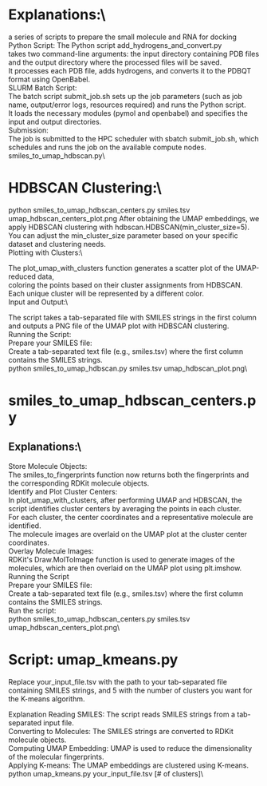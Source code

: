 # Explanations:\
a series of scripts to prepare the small molecule and RNA for docking\
Python Script: The Python script add_hydrogens_and_convert.py\
takes two command-line arguments: the input directory containing PDB files and the output directory where the processed files will be saved.\
It processes each PDB file, adds hydrogens, and converts it to the PDBQT format using OpenBabel.\
SLURM Batch Script:\
The batch script submit_job.sh sets up the job parameters (such as job name, output/error logs, resources required) and runs the Python script.\
It loads the necessary modules (pymol and openbabel) and specifies the input and output directories.\
Submission:\
The job is submitted to the HPC scheduler with sbatch submit_job.sh, which schedules and runs the job on the available compute nodes.\
smiles_to_umap_hdbscan.py\

# HDBSCAN Clustering:\
python smiles_to_umap_hdbscan_centers.py smiles.tsv umap_hdbscan_centers_plot.png
After obtaining the UMAP embeddings, we apply HDBSCAN clustering with hdbscan.HDBSCAN(min_cluster_size=5).\
You can adjust the min_cluster_size parameter based on your specific dataset and clustering needs.\
Plotting with Clusters:\

The plot_umap_with_clusters function generates a scatter plot of the UMAP-reduced data,\
coloring the points based on their cluster assignments from HDBSCAN.\
Each unique cluster will be represented by a different color.\
Input and Output:\

The script takes a tab-separated file with SMILES strings in the first column and outputs a PNG file of the UMAP plot with HDBSCAN clustering.\
Running the Script:\
Prepare your SMILES file:\
Create a tab-separated text file (e.g., smiles.tsv) where the first column contains the SMILES strings.\
python smiles_to_umap_hdbscan.py smiles.tsv umap_hdbscan_plot.png\

# smiles_to_umap_hdbscan_centers.py
## Explanations:\
Store Molecule Objects:\
The smiles_to_fingerprints function now returns both the fingerprints and the corresponding RDKit molecule objects.\
Identify and Plot Cluster Centers:\
In plot_umap_with_clusters, after performing UMAP and HDBSCAN, the script identifies cluster centers by averaging the points in each cluster.\
For each cluster, the center coordinates and a representative molecule are identified.\
The molecule images are overlaid on the UMAP plot at the cluster center coordinates.\
Overlay Molecule Images:\
RDKit's Draw.MolToImage function is used to generate images of the molecules, which are then overlaid on the UMAP plot using plt.imshow.\
Running the Script\
Prepare your SMILES file:\
Create a tab-separated text file (e.g., smiles.tsv) where the first column contains the SMILES strings.\
Run the script:\
python smiles_to_umap_hdbscan_centers.py smiles.tsv umap_hdbscan_centers_plot.png\

# Script: umap_kmeans.py
Replace your_input_file.tsv with the path to your tab-separated file containing SMILES strings, and 5 with the number of clusters you want for the K-means algorithm.

Explanation
Reading SMILES: The script reads SMILES strings from a tab-separated input file.\
Converting to Molecules: The SMILES strings are converted to RDKit molecule objects.\
Computing UMAP Embedding: UMAP is used to reduce the dimensionality of the molecular fingerprints.\
Applying K-means: The UMAP embeddings are clustered using K-means.\
python umap_kmeans.py your_input_file.tsv [# of clusters]\


